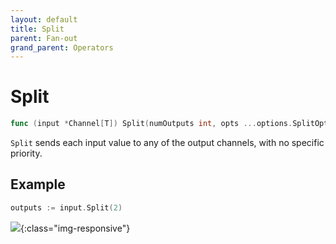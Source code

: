 ```yaml
---
layout: default
title: Split
parent: Fan-out
grand_parent: Operators
---
```


<h1>Split</h1>

```go
func (input *Channel[T]) Split(numOutputs int, opts ...options.SplitOption) []*Channel[T]
```

`Split` sends each input value to any of the output channels, with no specific priority.

<h2>Example</h2>

```go
outputs := input.Split(2)
```
![](/assets/images/diagrams/fanout/split.svg){:class="img-responsive"}